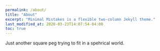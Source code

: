 ```yaml
---
permalink: /about/
title: "About"
excerpt: "Minimal Mistakes is a flexible two-column Jekyll theme."
last_modified_at: 2020-03-23T14:07:54-04:00
toc: true
---
```


Just another square peg trying to fit in a spehrical world.
